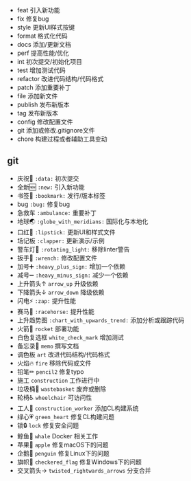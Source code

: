 - feat 引入新功能
- fix 修复bug
- style 更新UI样式按键
- format 格式化代码
- docs 添加/更新文档
- perf 提高性能/优化
- int 初次提交/初始化项目
- test 增加测试代码
- refactor 改进代码结构/代码格式
- patch 添加重要补丁
- file 添加新文件
- publish 发布新版本
- tag 发布新版本
- config 修改配置文件
- git 添加或修改.gitignore文件
- chore 构建过程或者辅助工具变动

## git

- 庆祝🍾 `:data:` 初次提交
- 全新🆕 `:new:` 引入新功能
- 书签🔖 `:bookmark:` 发行/版本标签
- bug `:bug:` 修复bug
- 急救车 `:ambulance:` 重要补丁
- 地球🌏 `:globe_with_meridians:` 国际化与本地化
- 口红💄 `:lipstick:` 更新UI和样式文件
- 场记板 `:clapper:` 更新演示/示例
- 警车灯🚓 `:rotating_light:` 移除linter警告
- 扳手🔧 `:wrench:` 修改配置文件
- 加号➕ `:heavy_plus_sign:` 增加一个依赖
- 减号➖ `:heavy_minus_sign:` 减少一个依赖
- 上升箭头↑ `arrow_up` 升级依赖
- 下降箭头↓ `arrow_down` 降级依赖
- 闪电⚡ `:zap:` 提升性能
- 赛马🏇 `:racehorse:` 提升性能
- 上升趋势图 `:chart_with_upwards_trend:` 添加分析或跟踪代码
- 火箭🚀 `rocket` 部署功能
- 白色复选框 `white_check_mark` 增加测试
- 备忘录📝 `memo` 撰写文档
- 调色板 `art` 改进代码结构/代码格式
- 火焰🔥 `fire` 移除代码或文件
- 铅笔✏ `pencil2` 修复typo
- 施工 `construction` 工作进行中
- 垃圾桶🚮 `wastebasket` 废弃或删除
- 轮椅♿ `wheelchair` 可访问性
- 工人👨‍ `construction_worker` 添加CL构建系统
- 绿心💗 `green_heart` 修复CL构建问题
- 锁🔒 `lock` 修复安全问题
- 鲸鱼🐋 `whale` Docker 相关工作
- 苹果🍎 `apple` 修复macOS下的问题
- 企鹅🐧 `penguin` 修复Linux下的问题
- 旗帜🚩 `checkered_flag` 修复Windows下的问题
- 交叉箭头→ `twisted_rightwards_arrows` 分支合并